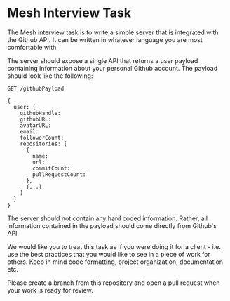 # Mesh Interview Task

The Mesh interview task is to write a simple server that is integrated with the Github API. It can be written in whatever language you are most comfortable with.

The server should expose a single API that returns a user payload containing information about your personal Github account. The payload should look like the following:

```
GET /githubPayload

{
  user: {
    githubHandle:
    githubURL:
    avatarURL:
    email:
    followerCount:
    repositories: [
      {
        name:
        url:
        commitCount:
        pullRequestCount:
      },
      {...}
    ]
  }
}
```

The server should not contain any hard coded information. Rather, all information contained in the payload should come directly from Github's API.

We would like you to treat this task as if you were doing it for a client - i.e. use the best practices that you would like to see in a piece of work for others. Keep in mind code formatting, project organization, documentation etc.

Please create a branch from this repository and open a pull request when your work is ready for review.
